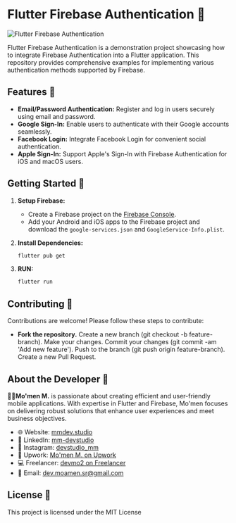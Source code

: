 # Flutter Firebase Authentication 🚀

![Flutter Firebase Authentication](./demo.gif)

Flutter Firebase Authentication is a demonstration project showcasing how to integrate Firebase Authentication into a Flutter application. This repository provides comprehensive examples for implementing various authentication methods supported by Firebase.

## Features 🌟

- **Email/Password Authentication:** Register and log in users securely using email and password.
- **Google Sign-In:** Enable users to authenticate with their Google accounts seamlessly.
- **Facebook Login:** Integrate Facebook Login for convenient social authentication.
- **Apple Sign-In:** Support Apple's Sign-In with Firebase Authentication for iOS and macOS users.

## Getting Started 🚀

1. **Setup Firebase:**
   - Create a Firebase project on the [Firebase Console](https://console.firebase.google.com/).
   - Add your Android and iOS apps to the Firebase project and download the `google-services.json` and `GoogleService-Info.plist`.

2. **Install Dependencies:**
   ```bash
   flutter pub get

3. **RUN:**
   ```bash
   flutter run

## Contributing 🤝

Contributions are welcome! Please follow these steps to contribute:

- **Fork the repository.**
Create a new branch (git checkout -b feature-branch).
Make your changes.
Commit your changes (git commit -am 'Add new feature').
Push to the branch (git push origin feature-branch).
Create a new Pull Request.

## About the Developer 🌟

**👨‍💻Mo'men M.** is passionate about creating efficient and user-friendly mobile applications. With expertise in Flutter and Firebase, Mo'men focuses on delivering robust solutions that enhance user experiences and meet business objectives.

- 🌐 Website: [mmdev.studio](https://mmdev.studio/)
- 💼 LinkedIn: [mm-devstudio](https://www.linkedin.com/in/mm-devstudio/)
- 📸 Instagram: [devstudio_mm](https://www.instagram.com/devstudio_mm/)
- 📝 Upwork: [Mo'men M. on Upwork](https://upwork.com/freelancers/mo2men184)
- 💻 Freelancer: [devmo2 on Freelancer](https://www.freelancer.com/u/devmo2)
- 📧 Email: [dev.moamen.sr@gmail.com](mailto:dev.moamen.sr@gmail.com)


## License 📝

This project is licensed under the MIT License


